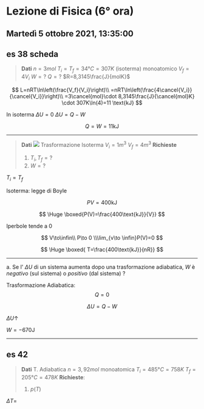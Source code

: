#  Lezione di Fisica (6° ora)
## Martedì 5 ottobre 2021, 13:35:00

## es 38 scheda
> **Dati**
> $n=3mol$
> $T_i=T_f=34°C=307K$ (isoterma)
> monoatomico
> $V_f=4V_i$
> $W=?$
> $Q=?$
> $R=8,3145\frac{J}{molK}$

$$
L=nRT\ln\left(\frac{V_f}{V_i}\right)\\
=nRT\ln\left(\frac{4\cancel{V_i}}{\cancel{V_i}}\right)\\
=3\cancel{mol}\cdot 8,3145\frac{J}{\cancel{mol}K} \cdot 307K\ln(4)=11 \text{kJ}
$$

In isoterma $\Delta U =0$
$\Delta U = Q-W$

$$
Q=W=11\text{kJ}
$$


---
> **Dati**
> ![](https://i.imgur.com/EEAkP6f.jpg)
> Trasformazione Isoterma
> $V_i=1m^3$
> $V_f=4m^3$
> **Richieste**
> 1. $T_i,T_f=?$  
> 2. $W=?$

$T_i=T_f$

Isoterma: legge di Boyle

$$
PV=400\text{kJ}
$$

$$
\Huge \boxed{P(V)=\frac{400\text{kJ}}{V}}
$$



Iperbole tende a $0$

$$
V\to\infin\\
P\to 0 \\\lim_{v\to \infin}P(V)=0
$$

$$
\Huge \boxed{ T=\frac{400\text{kJ}}{nR}}
$$

---
a. Se l' $\Delta U$ di un sistema aumenta dopo una trasformazione adiabatica, $W$ è $negativo$ (sul sistema) o $positivo$ (dal sistema) ?


Trasformazione Adiabatica:
$$
Q=0
$$  



$$
\Delta U = Q-W
$$

$\Delta U\uparrow$


$W=-670 \text{J}$

----

## es 42

> **Dati**
> T. Adiabatica
> $n=3,92mol$ monoatomica
> $T_i=485°C=758K$
> $T_f=205°C=478K$
> **Richieste**:
> 1. $p(T)$

$\Delta T=$
<!--stackedit_data:
eyJoaXN0b3J5IjpbMTIwOTcyMjAyN119
-->